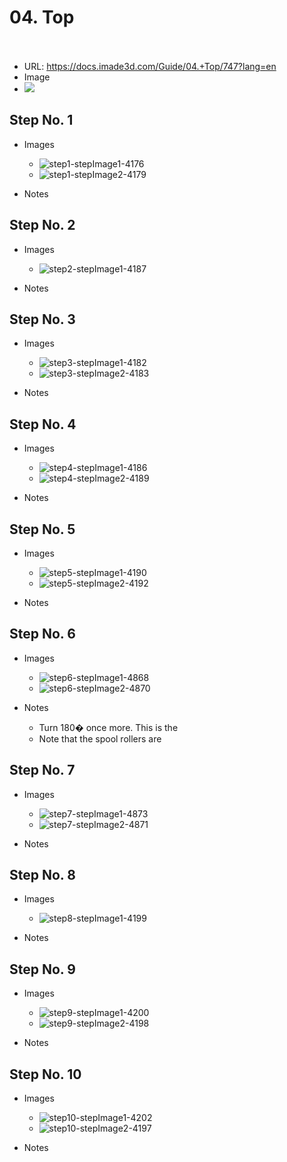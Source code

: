# 04. Top</u><br><br>

   - URL: https://docs.imade3d.com/Guide/04.+Top/747?lang=en
   - Image
   - ![](https://d17kynu4zpq5hy.cloudfront.net/igi/imade3d/ZRIrd4xWhOdicjgT.medium)


  ## Step No. 1

   - Images
     - ![step1-stepImage1-4176](https://d17kynu4zpq5hy.cloudfront.net/igi/imade3d/fmwDNdmpUUa6FSTm.medium)
     - ![step1-stepImage2-4179](https://d17kynu4zpq5hy.cloudfront.net/igi/imade3d/eeJo2fgQNAcRqB5W.medium)

   - Notes

  ## Step No. 2

   - Images
     - ![step2-stepImage1-4187](https://d17kynu4zpq5hy.cloudfront.net/igi/imade3d/MmX6Y6BouTmMipCN.medium)

   - Notes

  ## Step No. 3

   - Images
     - ![step3-stepImage1-4182](https://d17kynu4zpq5hy.cloudfront.net/igi/imade3d/VLrqIpZ46KCASHmW.medium)
     - ![step3-stepImage2-4183](https://d17kynu4zpq5hy.cloudfront.net/igi/imade3d/G3FeQsANrEYOl4Bu.medium)

   - Notes

  ## Step No. 4

   - Images
     - ![step4-stepImage1-4186](https://d17kynu4zpq5hy.cloudfront.net/igi/imade3d/PGJto6qVtm2XfPcx.medium)
     - ![step4-stepImage2-4189](https://d17kynu4zpq5hy.cloudfront.net/igi/imade3d/sKwHWmjdHpFXnlwn.medium)

   - Notes

  ## Step No. 5

   - Images
     - ![step5-stepImage1-4190](https://d17kynu4zpq5hy.cloudfront.net/igi/imade3d/ueLtaaxfS2PmpiP1.medium)
     - ![step5-stepImage2-4192](https://d17kynu4zpq5hy.cloudfront.net/igi/imade3d/WquRfHgmiYROlBBL.medium)

   - Notes

  ## Step No. 6

   - Images
     - ![step6-stepImage1-4868](https://d17kynu4zpq5hy.cloudfront.net/igi/imade3d/3UXCcaUhL3pf51bH.medium)
     - ![step6-stepImage2-4870](https://d17kynu4zpq5hy.cloudfront.net/igi/imade3d/NsB6RkYtBRl3rlCh.medium)

   - Notes
     - Turn 180� once more. This is the
     - Note that the spool rollers are

  ## Step No. 7

   - Images
     - ![step7-stepImage1-4873](https://d17kynu4zpq5hy.cloudfront.net/igi/imade3d/LUyexZ1VWbPHfJWd.medium)
     - ![step7-stepImage2-4871](https://d17kynu4zpq5hy.cloudfront.net/igi/imade3d/DZCRc51ZOodQwy4d.medium)

   - Notes

  ## Step No. 8

   - Images
     - ![step8-stepImage1-4199](https://d17kynu4zpq5hy.cloudfront.net/igi/imade3d/niuXs6NWixbAuWvJ.medium)

   - Notes

  ## Step No. 9

   - Images
     - ![step9-stepImage1-4200](https://d17kynu4zpq5hy.cloudfront.net/igi/imade3d/rCsv6TKJiXvOPXtt.medium)
     - ![step9-stepImage2-4198](https://d17kynu4zpq5hy.cloudfront.net/igi/imade3d/UJd6vMPXFCaJl6vh.medium)

   - Notes

  ## Step No. 10

   - Images
     - ![step10-stepImage1-4202](https://d17kynu4zpq5hy.cloudfront.net/igi/imade3d/11QOXLhdmrsKWoLN.medium)
     - ![step10-stepImage2-4197](https://d17kynu4zpq5hy.cloudfront.net/igi/imade3d/IyMeIPrCTL5Tntu6.medium)

   - Notes
